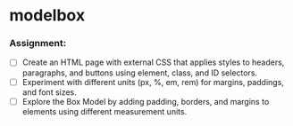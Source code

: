 # modelbox
### Assignment:
- [ ] Create an HTML page with external CSS that applies styles to headers, paragraphs, and buttons using element, class, and ID selectors.
- [ ] Experiment with different units (px, %, em, rem) for margins, paddings, and font sizes.
- [ ] Explore the Box Model by adding padding, borders, and margins to elements using different measurement units.
